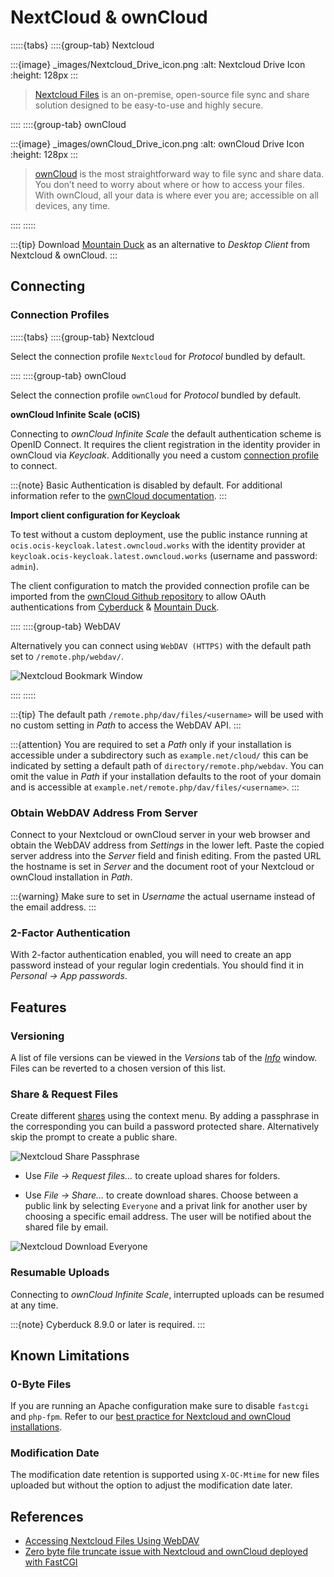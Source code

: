 NextCloud & ownCloud
====

:::::{tabs}
::::{group-tab} Nextcloud

:::{image} _images/Nextcloud_Drive_icon.png
:alt: Nextcloud Drive Icon
:height: 128px
:::

> [Nextcloud Files](https://nextcloud.com/files/) is an on-premise, open-source file sync and share solution designed to be easy-to-use and highly secure.

::::
::::{group-tab} ownCloud

:::{image} _images/ownCloud_Drive_icon.png
:alt: ownCloud Drive Icon
:height: 128px
:::

> [ownCloud](https://owncloud.org/features/) is the most straightforward way to file sync and share data. You don’t need to worry about where or how to access your files. With ownCloud, all your data is where ever you are; accessible on all devices, any time.

::::
:::::

:::{tip}
Download [Mountain Duck](https://mountainduck.io/) as an alternative to *Desktop Client* from Nextcloud & ownCloud.
:::

## Connecting

### Connection Profiles

:::::{tabs}
::::{group-tab} Nextcloud

Select the connection profile `Nextcloud` for _Protocol_ bundled by default.

::::
::::{group-tab} ownCloud

Select the connection profile `ownCloud` for _Protocol_ bundled by default. 

**ownCloud Infinite Scale (oCIS)**

Connecting to *ownCloud Infinite Scale* the default authentication scheme is OpenID Connect. It requires the client registration in the identity provider in ownCloud via *Keycloak*. Additionally you need a custom [connection profile](https://github.com/iterate-ch/profiles/pull/83/files) to connect.

:::{note}
Basic Authentication is disabled by default. For additional information refer to the [ownCloud documentation](https://doc.owncloud.com/ocis/next/deployment/services/s-list/auth-basic.html).
:::

**Import client configuration for Keycloak**

To test without a custom deployment, use the public instance running at `ocis.ocis-keycloak.latest.owncloud.works` with the identity provider at `keycloak.ocis-keycloak.latest.owncloud.works` (username and password: `admin`).

The client configuration to match the provided connection profile can be imported from the [ownCloud Github repository](https://github.com/owncloud/ocis/blob/7af9cd9e53183acbaac2ffbc6414402bdef1f5d4/deployments/examples/ocis_keycloak/config/keycloak/clients/cyberduck.json) to allow OAuth authentications from [Cyberduck](https://cyberduck.io) & [Mountain Duck](https://mountainduck.io).

::::
::::{group-tab} WebDAV

Alternatively you can connect using `WebDAV (HTTPS)` with the default path set to `/remote.php/webdav/`.

![Nextcloud Bookmark Window](_images/NextCloud_Bookmark_Window.png)

::::
:::::


:::{tip}
The default path `/remote.php/dav/files/<username>` will be used with no custom setting in _Path_ to access the WebDAV API.
:::

:::{attention}
You are required to set a _Path_ only if your installation is accessible under a subdirectory such as `example.net/cloud/` this can be indicated by setting a default path of `directory/remote.php/webdav`. You can omit the value in _Path_ if your installation defaults to the root of your domain and is accessible at `example.net/remote.php/dav/files/<username>`. 
:::

### Obtain WebDAV Address From Server

Connect to your Nextcloud or ownCloud server in your web browser and obtain the WebDAV address from _Settings_ in the lower left. Paste the copied server address into the *Server* field and finish editing. From the pasted URL the hostname is set in _Server_ and the document root of your Nextcloud or ownCloud installation in _Path_.

:::{warning}
Make sure to set in _Username_ the actual username instead of the email address.
:::

### 2-Factor Authentication

With 2-factor authentication enabled, you will need to create an app password instead of your regular login credentials. You should find it in *Personal → App passwords*.

## Features

### Versioning

A list of file versions can be viewed in the *Versions* tab of the *[Info](../../cyberduck/info.md#versions)* window. Files can be reverted to a chosen version of this list. 

### Share & Request Files

Create different [shares](../../cyberduck/share.md#nextcloud--owncloud) using the context menu. By adding a passphrase in the corresponding you can build a password protected share. Alternatively skip the prompt to create a public share.

![Nextcloud Share Passphrase](_images/Nextcloud_Share_Passphrase.png)

- Use *File → Request files…* to create upload shares for folders.

- Use *File → Share…* to create download shares. Choose between a public link by selecting `Everyone` and a privat link for another user by choosing a specific email address. The user will be notified about the shared file by email.

![Nextcloud Download Everyone](_images/Nextcloud_Download_Everyone.png)

### Resumable Uploads

Connecting to *ownCloud Infinite Scale*, interrupted uploads can be resumed at any time.

:::{note}
Cyberduck 8.9.0 or later is required.
:::

## Known Limitations

### 0-Byte Files

If you are running an Apache configuration make sure to disable `fastcgi` and `php-fpm`. Refer to our [best practice for Nextcloud and ownCloud installations](../../mountainduck/issues/fastcgi.md).

### Modification Date

The modification date retention is supported using `X-OC-Mtime` for new files uploaded but without the option to adjust the modification date later.

## References

- [Accessing Nextcloud Files Using WebDAV](https://docs.nextcloud.com/server/stable/user_manual/en/files/access_webdav.html)
- [Zero byte file truncate issue with Nextcloud and ownCloud deployed with FastCGI](../../mountainduck/issues/fastcgi.md)

